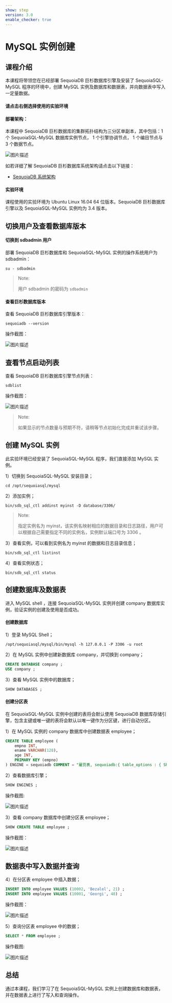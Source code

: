 ```yaml
---
show: step
version: 3.0
enable_checker: true
---
```


# MySQL 实例创建

## 课程介绍

本课程将带领您在已经部署 SequoiaDB 巨杉数据库引擎及安装了 SequoiaSQL-MySQL 程序的环境中，创建 MySQL 实例及数据库和数据表，并向数据表中写入一定量数据。

#### 请点击右侧选择使用的实验环境

#### 部署架构：

本课程中 SequoiaDB 巨杉数据库的集群拓扑结构为三分区单副本，其中包括：1 个 SequoiaSQL-MySQL 数据库实例节点， 1 个引擎协调节点， 1 个编目节点与 3 个数据节点。

![图片描述](https://doc.shiyanlou.com/courses/1469/1207281/8d88e6faed223a26fcdc66fa2ef8d3c5)

如若详细了解 SequoiaDB 巨杉数据库系统架构请点击以下链接：
* [SequoiaDB 系统架构](http://doc.sequoiadb.com/cn/sequoiadb-cat_id-1519649201-edition_id-0)

#### 实验环境

课程使用的实验环境为 Ubuntu Linux 16.04 64 位版本。SequoiaDB 巨杉数据库引擎以及 SequoiaSQL-MySQL 实例均为 3.4 版本。


## 切换用户及查看数据库版本

#### 切换到 sdbadmin 用户

部署 SequoiaDB 巨杉数据库和 SequoiaSQL-MySQL 实例的操作系统用户为 sdbadmin：

```shell
su - sdbadmin
```
>Note:
>
>用户 sdbadmin 的密码为 `sdbadmin`

#### 查看巨杉数据库版本

查看 SequoiaDB 巨杉数据库引擎版本：

```shell
sequoiadb --version
```
操作截图：

![图片描述](https://doc.shiyanlou.com/courses/1469/1207281/b4082b0d6d6bdf89d229aa713a53759d)


## 查看节点启动列表

查看 SequoiaDB 巨杉数据库引擎节点列表：

```shell
sdblist 
```

操作截图：

![图片描述](https://doc.shiyanlou.com/courses/1469/1207281/02fcaa58ac27e91688ead137fa748d6e)

>Note:
>
>如果显示的节点数量与预期不符，请稍等节点初始化完成并重试该步骤。



## 创建 MySQL 实例

此实验环境已经安装了 SequoiaSQL-MySQL 程序，我们直接添加 MySQL 实例。

1）切换到 SequoiaSQL-MySQL 安装目录；

```shell
cd /opt/sequoiasql/mysql
```

2）添加实例；

```shell
bin/sdb_sql_ctl addinst myinst -D database/3306/
```

>Note:
>
> 指定实例名为 myinst，该实例名映射相应的数据目录和日志路径，用户可以根据自己需要指定不同的实例名，实例默认端口号为 3306 。

3）查看实例，可以看到实例名为 myinst 的数据和日志目录信息；

```shell
bin/sdb_sql_ctl listinst
```

4）查看实例状态；

```shell
bin/sdb_sql_ctl status
```

## 创建数据库及数据表

进入 MySQL shell ，连接 SequoiaSQL-MySQL 实例并创建 company 数据库实例，验证实例的创建及使用是否成功。

#### 创建数据库

1）登录 MySQL Shell；

```shell
/opt/sequoiasql/mysql/bin/mysql -h 127.0.0.1 -P 3306 -u root
```

2）在 MySQL 实例中创建新数据库 company，并切换到 company；

```sql
CREATE DATABASE company ;
USE company ;
```

3）查看 MySQL 实例中的数据库；

```sql
SHOW DATABASES ;
```

#### 创建分区表

在 SequoiaSQL-MySQL 实例中创建的表将会默认使用 SequoiaDB 数据库存储引擎，包含主键或唯一键的表将会默认以唯一键作为分区键，进行自动分区。

1）在 MySQL 实例的 company 数据库中创建数据表 employee；

```sql
CREATE TABLE employee (
	empno INT,
	ename VARCHAR(128),
	age INT,
	PRIMARY KEY (empno)
) ENGINE = sequoiadb COMMENT = "雇员表, sequoiadb:{ table_options : { ShardingKey : { 'empno' : 1 } , ShardingType : 'hash' , 'Compressed' : true , 'CompressionType' : 'lzw' , 'AutoSplit' : true , 'EnsureShardingIndex' : false } }" ;
```

2）查看数据库引擎；

```sql
SHOW ENGINES ;
```

操作截图:  

![图片描述](https://doc.shiyanlou.com/courses/1540/1207281/d2caef2b1c019578ea0f2d211678ea01)

3）查看 company 数据库中创建分区表 employee；

```sql
SHOW CREATE TABLE employee ;
```

操作截图：

![图片描述](https://doc.shiyanlou.com/courses/1540/1207281/9234e051cb07f00ff82c8ad8245610cf-0)



## 数据表中写入数据并查询

4）在分区表 employee 中插入数据；
```sql
INSERT INTO employee VALUES (10002, 'Bezalel', 21) ;
INSERT INTO employee VALUES (10001, 'Georgi', 48) ;
```

操作截图：

![图片描述](https://doc.shiyanlou.com/courses/1540/1207281/33d20f44d4f70ad15132164cdb2ca6f9-0)

5）查询分区表 employee 中的数据；
```sql
SELECT * FROM employee ;
```

操作截图:

![图片描述](https://doc.shiyanlou.com/courses/1540/1207281/03af12a43819e244a320314f21bb391c-0)

## 总结
通过本课程，我们学习了在 SequoiaSQL-MySQL 实例上创建数据库和数据表，并在数据表上进行了写入和查询操作。

